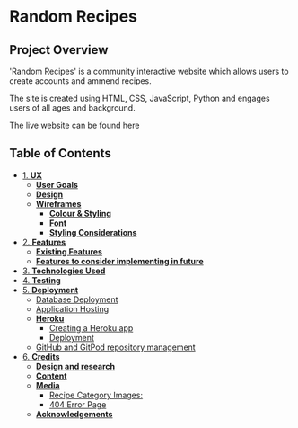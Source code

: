 # **Random Recipes**

## **Project Overview**

'Random Recipes' is a community interactive website which allows users to create accounts and ammend recipes.

The site is created using HTML, CSS, JavaScript, Python and engages users of all ages and background.

The live website can be found here

## **Table of Contents** 

  * [1. **UX**](#1-ux)
    + [**User Goals**](#user-goals)
    + [**Design**](#design)
    + [**Wireframes**](#wireframes)
      - [**Colour & Styling**](#colour--styling)
      - [**Font**](#font)
      - [**Styling Considerations**](#styling-considerations)
  * [2. **Features**](#2-features)
    + [**Existing Features**](#existing-features)
    + [**Features to consider implementing in future**](#features-to-consider-implementing-in-future)
  * [3. **Technologies Used**](#4-technologies-used)
  * [4. **Testing**](#5-testing)
  * [5. **Deployment**](#6-deployment)
    + [Database Deployment](#database-deployment)
    + [Application Hosting](#application-hosting)
    + [**Heroku**](#heroku)
      - [Creating a Heroku app](#creating-a-heroku-app)
      - [Deployment](#deployment)
    + [GitHub and GitPod repository management](#github-and-gitpod-repository-management)
  * [6. **Credits**](#7-credits)
    + [**Design and research**](#design-and-research)
    + [**Content**](#content)
    + [**Media**](#media)
      - [Recipe Category Images:](#recipe-category-images)
      - [404 Error Page](#404-error-page)
    + [**Acknowledgements**](#acknowledgements)